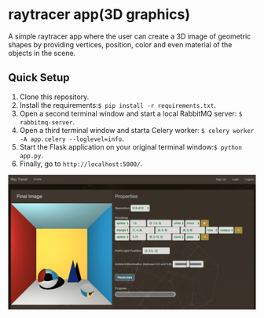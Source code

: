 # raytracer app(3D graphics)
A simple raytracer app where the user can create a 3D image of geometric shapes by providing
vertices, position, color and even material of the objects in the scene.

## Quick Setup
1. Clone this repository.   
2. Install the requirements:`$ pip install -r requirements.txt`.  
3. Open a second terminal window and start a local RabbitMQ server: `$ rabbitmq-server`.  
4. Open a third terminal window and starta Celery worker: `$ celery worker -A app.celery --loglevel=info`.
5. Start the Flask application on your original terminal window:`$ python app.py`.  
6. Finally, go to `http://localhost:5000/`.

![cornell box](./cornell-box.png)
